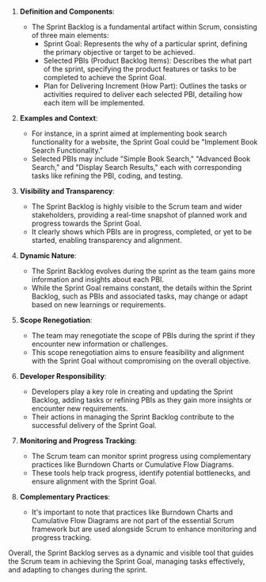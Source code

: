 

1. **Definition and Components**:
   - The Sprint Backlog is a fundamental artifact within Scrum, consisting of three main elements:
     - Sprint Goal: Represents the why of a particular sprint, defining the primary objective or target to be achieved.
     - Selected PBIs (Product Backlog Items): Describes the what part of the sprint, specifying the product features or tasks to be completed to achieve the Sprint Goal.
     - Plan for Delivering Increment (How Part): Outlines the tasks or activities required to deliver each selected PBI, detailing how each item will be implemented.

2. **Examples and Context**:
   - For instance, in a sprint aimed at implementing book search functionality for a website, the Sprint Goal could be "Implement Book Search Functionality."
   - Selected PBIs may include "Simple Book Search," "Advanced Book Search," and "Display Search Results," each with corresponding tasks like refining the PBI, coding, and testing.

3. **Visibility and Transparency**:
   - The Sprint Backlog is highly visible to the Scrum team and wider stakeholders, providing a real-time snapshot of planned work and progress towards the Sprint Goal.
   - It clearly shows which PBIs are in progress, completed, or yet to be started, enabling transparency and alignment.

4. **Dynamic Nature**:
   - The Sprint Backlog evolves during the sprint as the team gains more information and insights about each PBI.
   - While the Sprint Goal remains constant, the details within the Sprint Backlog, such as PBIs and associated tasks, may change or adapt based on new learnings or requirements.

5. **Scope Renegotiation**:
   - The team may renegotiate the scope of PBIs during the sprint if they encounter new information or challenges.
   - This scope renegotiation aims to ensure feasibility and alignment with the Sprint Goal without compromising on the overall objective.

6. **Developer Responsibility**:
   - Developers play a key role in creating and updating the Sprint Backlog, adding tasks or refining PBIs as they gain more insights or encounter new requirements.
   - Their actions in managing the Sprint Backlog contribute to the successful delivery of the Sprint Goal.

7. **Monitoring and Progress Tracking**:
   - The Scrum team can monitor sprint progress using complementary practices like Burndown Charts or Cumulative Flow Diagrams.
   - These tools help track progress, identify potential bottlenecks, and ensure alignment with the Sprint Goal.

8. **Complementary Practices**:
   - It's important to note that practices like Burndown Charts and Cumulative Flow Diagrams are not part of the essential Scrum framework but are used alongside Scrum to enhance monitoring and progress tracking.

Overall, the Sprint Backlog serves as a dynamic and visible tool that guides the Scrum team in achieving the Sprint Goal, managing tasks effectively, and adapting to changes during the sprint.
